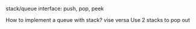 

stack/queue interface:
push, pop, peek

How to implement a queue with stack? vise versa
Use 2 stacks to pop out
